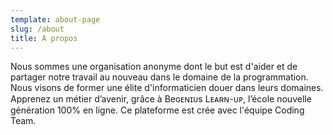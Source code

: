 ```yaml
---
template: about-page
slug: /about
title: A propos 
---
```


Nous sommes une organisation anonyme dont le but est d'aider et de partager notre travail au nouveau dans le domaine de la programmation. Nous visons de former une élite d'informaticien douer dans leurs domaines.
Apprenez un métier d’avenir, grâce à Beɢᴇɴɪᴜs Lᴇᴀʀɴ-ᴜᴘ, l’école nouvelle génération 100% en ligne.
Ce plateforme est crée avec l'équipe Coding Team.
